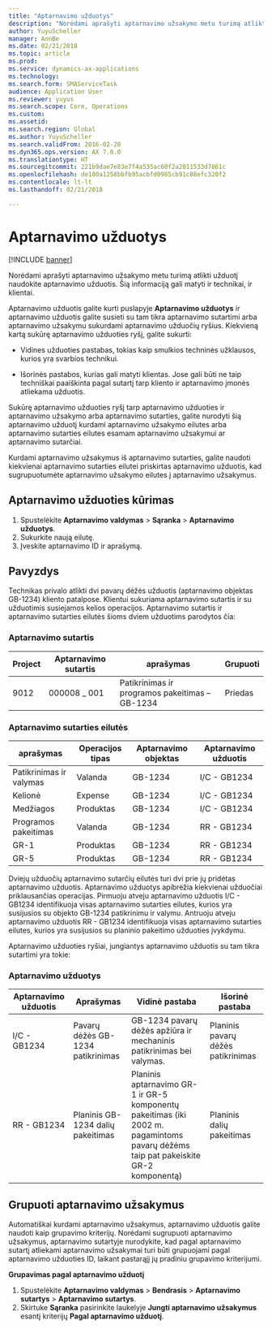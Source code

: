 ```yaml
---
title: "Aptarnavimo užduotys"
description: "Norėdami aprašyti aptarnavimo užsakymo metu turimą atlikti užduotį naudokite aptarnavimo užduotis. Šią informaciją gali matyti ir technikai, ir klientai."
author: YuyuScheller
manager: AnnBe
ms.date: 02/21/2018
ms.topic: article
ms.prod: 
ms.service: dynamics-ax-applications
ms.technology: 
ms.search.form: SMAServiceTask
audience: Application User
ms.reviewer: yuyus
ms.search.scope: Core, Operations
ms.custom: 
ms.assetid: 
ms.search.region: Global
ms.author: YuyuScheller
ms.search.validFrom: 2016-02-28
ms.dyn365.ops.version: AX 7.0.0
ms.translationtype: HT
ms.sourcegitcommit: 221b9dae7e83e7f4a535ac60f2a2011533d7861c
ms.openlocfilehash: de180a1258bbfb95acbfd0985cb91c88efc320f2
ms.contentlocale: lt-lt
ms.lasthandoff: 02/21/2018

---
```


# <a name="service-tasks"></a>Aptarnavimo užduotys  

[!INCLUDE [banner](../includes/banner.md)]

Norėdami aprašyti aptarnavimo užsakymo metu turimą atlikti užduotį naudokite aptarnavimo užduotis.
Šią informaciją gali matyti ir technikai, ir klientai.

Aptarnavimo užduotis galite kurti puslapyje **Aptarnavimo užduotys** ir aptarnavimo užduotis galite susieti su tam tikra aptarnavimo sutartimi arba aptarnavimo užsakymu sukurdami aptarnavimo užduočių ryšius. Kiekvieną kartą sukūrę aptarnavimo užduoties ryšį, galite sukurti:

-  Vidines užduoties pastabas, tokias kaip smulkios techninės užklausos, kurios yra svarbios technikui.

-  Išorinės pastabos, kurias gali matyti klientas. Jose gali būti ne taip techniškai paaiškinta pagal sutartį tarp kliento ir aptarnavimo įmonės atliekama užduotis.

Sukūrę aptarnavimo užduoties ryšį tarp aptarnavimo užduoties ir aptarnavimo užsakymo arba aptarnavimo sutarties, galite nurodyti šią aptarnavimo užduotį kurdami aptarnavimo užsakymo eilutes arba aptarnavimo sutarties eilutes esamam aptarnavimo užsakymui ar aptarnavimo sutarčiai.

Kurdami aptarnavimo užsakymus iš aptarnavimo sutarties, galite naudoti kiekvienai aptarnavimo sutarties eilutei priskirtas aptarnavimo užduotis, kad sugrupuotumėte aptarnavimo užsakymo eilutes į aptarnavimo užsakymus.

## <a name="create-a-service-task"></a>Aptarnavimo užduoties kūrimas

1. Spustelėkite **Aptarnavimo valdymas** \> **Sąranka** \> **Aptarnavimo užduotys**.
2. Sukurkite naują eilutę.
3. Įveskite aptarnavimo ID ir aprašymą.

## <a name="example"></a>Pavyzdys

Technikas privalo atlikti dvi pavarų dėžės užduotis (aptarnavimo objektas GB-1234) kliento patalpose. Klientui sukuriama aptarnavimo sutartis ir su užduotimis susiejamos kelios operacijos. Aptarnavimo sutartis ir aptarnavimo sutarties eilutės šioms dviem užduotims parodytos čia:

### <a name="service-agreement"></a>Aptarnavimo sutartis

| Project | Aptarnavimo sutartis | aprašymas                                  | Grupuoti   |
|---------|-------------------|----------------------------------------------|---------|
| 9012    | 000008 \_ 001       | Patikrinimas ir programos pakeitimas – GB-1234 | Priedas |

### <a name="service-agreement-lines"></a>Aptarnavimo sutarties eilutės

| aprašymas             | Operacijos tipas | Aptarnavimo objektas | Aptarnavimo užduotis |
|-------------------------|------------------|----------------|--------------|
| Patikrinimas ir valymas | Valanda             | GB-1234        | I/C - GB1234 |
| Kelionė                  | Expense          | GB-1234        | I/C - GB1234 |
| Medžiagos               | Produktas             | GB-1234        | I/C - GB1234 |
| Programos pakeitimas     | Valanda             | GB-1234        | RR - GB1234  |
| GR-1                    | Produktas             | GB-1234        | RR - GB1234  |
| GR-5                    | Produktas             | GB-1234        | RR - GB1234  |

Dviejų užduočių aptarnavimo sutarčių eilutės turi dvi prie jų pridėtas aptarnavimo užduotis. Aptarnavimo užduotys apibrėžia kiekvienai užduočiai priklausančias operacijas. Pirmuoju atveju aptarnavimo užduotis I/C - GB1234 identifikuoja visas aptarnavimo sutarties eilutes, kurios yra susijusios su objekto GB-1234 patikrinimu ir valymu. Antruoju atveju aptarnavimo užduotis RR - GB1234 identifikuoja visas aptarnavimo sutarties eilutes, kurios yra susijusios su planinio pakeitimo užduoties įvykdymu.

Aptarnavimo užduoties ryšiai, jungiantys aptarnavimo užduotis su tam tikra sutartimi yra tokie:

### <a name="service-tasks"></a>Aptarnavimo užduotys

| Aptarnavimo užduotis | Aprašymas                             | Vidinė pastaba                                                                                                                 | Išorinė pastaba                 |
|--------------|-----------------------------------------|-------------------------------------------------------------------------------------------------------------------------------|-------------------------------|
| I/C - GB1234 | Pavarų dėžės GB-1234 patikrinimas           | GB-1234 pavarų dėžės apžiūra ir mechaninis patikrinimas bei valymas.                                                              | Planinis pavarų dėžės patikrinimas |
| RR - GB1234  | Planinis GB-1234 dalių pakeitimas | Planinis aptarnavimo GR-1 ir GR-5 komponentų pakeitimas (iki 2002 m. pagamintoms pavarų dėžėms taip pat pakeiskite GR-2 komponentą) | Planinis dalių pakeitimas  |

## <a name="group-service-orders"></a>Grupuoti aptarnavimo užsakymus

Automatiškai kurdami aptarnavimo užsakymus, aptarnavimo užduotis galite naudoti kaip grupavimo kriterijų. Norėdami sugrupuoti aptarnavimo užsakymus, aptarnavimo sutartyje nurodykite, kad pagal aptarnavimo sutartį atliekami aptarnavimo užsakymai turi būti grupuojami pagal aptarnavimo užduoties ID, laikant pastarąjį jų pradiniu grupavimo kriterijumi.

**Grupavimas pagal aptarnavimo užduotį**

1. Spustelėkite **Aptarnavimo valdymas** \> **Bendrasis** \> **Aptarnavimo sutartys** \> **Aptarnavimo sutartys**.
2. Skirtuke **Sąranka** pasirinkite laukelyje **Jungti aptarnavimo užsakymus** esantį kriterijų **Pagal aptarnavimo užduotį**.



